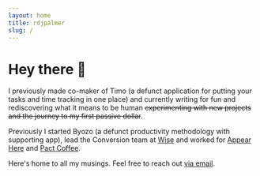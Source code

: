 ```yaml
---
layout: home
title: rdjpalmer
slug: /
---
```


# Hey there 👋

I previously made co-maker of Timo (a defunct application for putting your tasks and time tracking in one place) and currently writing for fun and rediscovering what it means to be human ~~experimenting with new projects and the journey to my first passive dollar~~.

Previously I started Byozo (a defunct productivity methodology with supporting app), lead the Conversion team at [Wise](https://wise.com) and worked for [Appear Here](https://appearhere.co.uk) and
[Pact Coffee](https://www.pactcoffee.com/).

Here's home to all my musings. Feel free to reach out <a href="mailto:rich@rdjpalmer.com">via email</a>.
